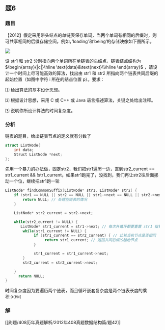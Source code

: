 ## 题6
### 题目
【2012】假定采用带头结点的单链表保存单词，当两个单词有相同的后缀时，则可共享相同的后缀存储空间，例如，’loading’和’being’的存储映像如下图所示。

![](https://img.hwenyi.live/202411281710639.webp)

设 str1 和 str2 分别指向两个单词所在单链表的头结点，链表结点结构为 $\begin{array}{|c|}\hline \text{data}&\text{next}\\\hline \end{array}$ ，请设计一个时间上尽可能高效的算法，找出由 str1 和 str2 所指向两个链表共同后缀的起始位置（如图中字符 i 所在的结点位置 p）。要求：

⑴ 给出算法的基本设计思想。

⑵ 根据设计思想，采用 C 或 C++ 或 Java 语言描述算法，关键之处给出注释。

⑶ 说明你所设计算法的时间复杂度。
### 分析
链表的题目，给出链表节点的定义就有分数了
```cpp
struct ListNode{
	int data;
	Struct ListNode *next;
};
```
先用一个暴力的办法做，固定str2，我们把str1遍历一边，直到str2_current == str1_current && !str1_current，如果str1跑完了，没找到，我们再让str2往后面挪动一个位，继续把str1跑一轮
```cpp
ListNode* findCommonSuffix(ListNode* str1, ListNode* str2) {
    if (str1 == NULL || str2 == NULL || str1->next == NULL || str2->next == NULL) {
        return NULL; // 处理空链表的情况
    }

    ListNode* str2_current = str2->next;

    while(str2_current != NULL) {
       ListNode* str1_current = str1->next; // 每次外循环都要重置 str1 指针
        while(str1_current != NULL) {
             if (str1_current == str2_current) { // 比较当前节点是否相同
                  return str1_current; // 返回共同后缀的起始节点
             }

             str1_current = str1_current->next;
        }
        str2_current = str2_current->next;

    }
      return NULL;
}
```
时间复杂度因为要遍历两个链表，而且循环嵌套复杂度是两个链表长度的乘积:`O(MN)`
### 解
[[刷题/408历年真题解析/2012年408真题数据结构篇/题42]]
